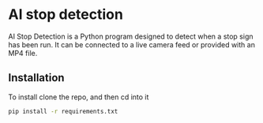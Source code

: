 # AI stop detection

AI Stop Detection is a Python program designed to detect when a stop sign has been run. It can be connected to a live camera feed or provided with an MP4 file.


## Installation

To install clone the repo, and then cd into it

```bash
pip install -r requirements.txt
```
